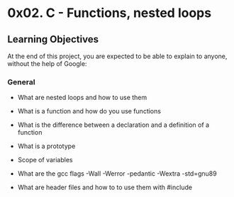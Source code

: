 # 0x02. C - Functions, nested loops

## Learning Objectives
At the end of this project, you are expected to be able to explain to anyone, without the help of Google:

### General

* What are nested loops and how to use them

* What is a function and how do you use functions

* What is the difference between a declaration and a definition of a function

* What is a prototype

* Scope of variables

* What are the gcc flags -Wall -Werror -pedantic -Wextra -std=gnu89

* What are header files and how to to use them with #include
